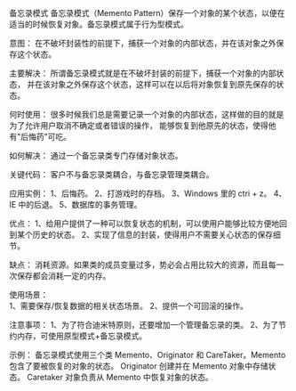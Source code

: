 备忘录模式
备忘录模式（Memento Pattern）保存一个对象的某个状态，以便在适当的时候恢复对象。备忘录模式属于行为型模式。

意图： 
    在不破坏封装性的前提下，捕获一个对象的内部状态，并在该对象之外保存这个状态。

主要解决：
    所谓备忘录模式就是在不破坏封装的前提下，捕获一个对象的内部状态，
    并在该对象之外保存这个状态，这样可以在以后将对象恢复到原先保存的状态。

何时使用：
    很多时候我们总是需要记录一个对象的内部状态，这样做的目的就是为了允许用户取消不确定或者错误的操作，
    能够恢复到他原先的状态，使得他有"后悔药"可吃。

如何解决：
    通过一个备忘录类专门存储对象状态。

关键代码：
    客户不与备忘录类耦合，与备忘录管理类耦合。

应用实例： 
    1、后悔药。 
    2、打游戏时的存档。 
    3、Windows 里的 ctri + z。 
    4、IE 中的后退。 
    5、数据库的事务管理。

优点： 
    1、给用户提供了一种可以恢复状态的机制，可以使用户能够比较方便地回到某个历史的状态。 
    2、实现了信息的封装，使得用户不需要关心状态的保存细节。

缺点：
    消耗资源。如果类的成员变量过多，势必会占用比较大的资源，而且每一次保存都会消耗一定的内存。

使用场景：   
    1、需要保存/恢复数据的相关状态场景。 
    2、提供一个可回滚的操作。

注意事项： 
    1、为了符合迪米特原则，还要增加一个管理备忘录的类。 
    2、为了节约内存，可使用原型模式+备忘录模式。
    
示例：
    备忘录模式使用三个类 Memento、Originator 和 CareTaker。Memento 包含了要被恢复的对象的状态。
    Originator 创建并在 Memento 对象中存储状态。
    Caretaker 对象负责从 Memento 中恢复对象的状态。